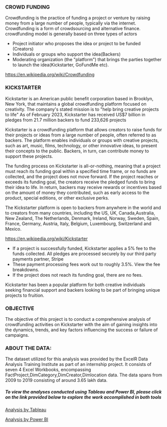 ### CROWD FUNDING

Crowdfunding is the practice of funding a project or venture by raising money from a large number of people, typically via the internet. Crowdfunding is a form of crowdsourcing and alternative finance. 
 crowdfunding model is generally based on three types of actors 
 
- Project initiator who proposes the idea or project to be funded (Creators) 
- Individuals or groups who support the idea(Backers)
- Moderating organization (the "platform") that brings the parties together to launch the idea(Kickstarter, GoFundMe etc).

https://en.wikipedia.org/wiki/Crowdfunding

### KICKSTARTER

Kickstarter is an American public benefit corporation based in Brooklyn, New York, that maintains a global crowdfunding platform focused on creativity. The company's stated mission is to "help bring creative projects to life"
As of February 2023, Kickstarter has received US$7 billion in pledges from 21.7 million backers to fund 233,626 projects

Kickstarter is a crowdfunding platform that allows creators to raise funds for their projects or ideas from a large number of people, often referred to as backers. The platform enables individuals or groups with creative projects, such as art, music, films, technology, or other innovative ideas, to present their concepts to the public. Backers, in turn, can contribute money to support these projects.

The funding process on Kickstarter is all-or-nothing, meaning that a project must reach its funding goal within a specified time frame,  or no funds are collected, and the project does not move forward. If the project reaches or exceeds its funding goal, the creators receive the pledged funds to bring their idea to life. In return, backers may receive rewards or incentives based on the amount of money they contributed, such as early access to the product, special editions, or other exclusive perks.

The Kickstarter platform is open to backers from anywhere in the world and to creators from many countries, including the US, UK, Canada,Australia, New Zealand, The Netherlands, Denmark, Ireland, Norway, Sweden, Spain, France, Germany, Austria, Italy, Belgium, Luxembourg, Switzerland and Mexico.

<https://en.wikipedia.org/wiki/Kickstarter> 

- If a project is successfully funded, Kickstarter applies a 5% fee to the funds collected. All pledges are processed securely by our third party payments partner, Stripe
- These payment processing fees work out to roughly 3.5%. View the fee breakdowns. 
- If the project does not reach its funding goal, there are no fees. 

Kickstarter has been a popular platform for both creative individuals seeking financial support and backers looking to be part of bringing unique projects to fruition.

### OBJECTIVE

The objective of this project is to conduct a comprehensive analysis of crowdfunding activities on Kickstarter with the aim of gaining insights into the dynamics, trends, and key factors influencing the success or failure of campaigns.

### ABOUT THE DATA:
The dataset utilized for this analysis was provided by the ExcelR Data Analysis Training Institute as part of an internship project. It consists of seven 4 Excel Workbooks, encompassing FactProject,DimCategory,DimCreator,Dimlocation data. The data spans from 2009 to 2019 consisting of around 3.65 lakh data.

##### To view the analyses conducted using Tableau and Power BI, please click on the link provided below to explore the work accomplished in both tools 
[Analysis by Tableau](Tableau.md) 

[Analysis by Power BI](PowerBI.md)
